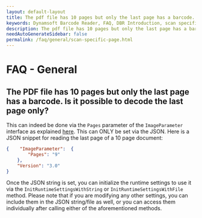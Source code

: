 ```yaml
---
layout: default-layout
title: The pdf file has 10 pages but only the last page has a barcode. Is it possible to decode the last page only?
keywords: Dynamsoft Barcode Reader, FAQ, DBR Introduction, scan specific page
description: The pdf file has 10 pages but only the last page has a barcode. Is it possible to decode the last page only?
needAutoGenerateSidebar: false
permalink: /faq/general/scan-specific-page.html
---
```


# FAQ - General

## The PDF file has 10 pages but only the last page has a barcode. Is it possible to decode the last page only?

This can indeed be done via the `Pages` parameter of the `ImageParameter` interface as explained [here](https://www.dynamsoft.com/barcode-reader/parameters/scenario-settings/multipage-imgs-and-pdf.html?ver=latest). This can ONLY be set via the JSON. Here is a JSON snippet for reading the last page of a 10 page document:

```json
{    "ImageParameter":  {                               
        "Pages": "9"               
    },     
    "Version": "3.0"
}
```

Once the JSON string is set, you can initialize the runtime settings to use it via the `InitRuntimeSettingsWithString` or `InitRuntimeSettingsWithFile` method. Please note that if you are modifying any other settings, you can include them in the JSON string/file as well, or you can access them individually after calling either of the aforementioned methods.
